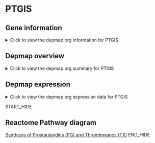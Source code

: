 <h1>PTGIS</h1>

<h2>Gene information</h2>
<details>
  <summary>Click to view the depmap.org information for PTGIS</summary>
  <iframe src="https://depmap.org/portal/gene/PTGIS?tab=about" style="border:none;width:100%;height:800px"></iframe>
</details>

<h2>Depmap overview</h2>
<details>
  <summary>Click to view the depmap.org summary for PTGIS</summary>
  <iframe src="https://depmap.org/portal/gene/PTGIS?tab=overview" style="border:none;width:100%;height:800px"></iframe>
</details>

<h2>Depmap expression</h2>
<details>
  <summary>Click to view the depmap.org expression data for PTGIS</summary>
  <iframe src="https://depmap.org/portal/gene/PTGIS?tab=characterization" style="border:none;width:100%;height:800px"></iframe>
</details>


START_HIDE
<h2>Reactome Pathway diagram</h2>
<a href="https://reactome.org/PathwayBrowser/#/R-HSA-2162123">Synthesis of Prostaglandins (PG) and Thromboxanes (TX)</a>
END_HIDE


